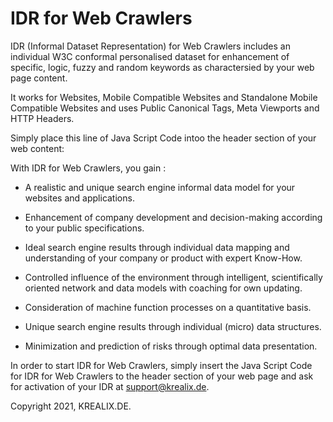 # IDR for Web Crawlers

IDR (Informal Dataset Representation) for Web Crawlers includes an individual W3C conformal personalised dataset for enhancement of specific, logic, fuzzy and random keywords as charactersied by your web page content.

It works for Websites, Mobile Compatible Websites and Standalone Mobile Compatible Websites and uses Public Canonical Tags, Meta Viewports and HTTP Headers.

Simply place this line of Java Script Code intoo the header section of your web content: <br>

<script type="text/javascript" src="http://www.krealix.de/yourdomainname/esr_generator_krealix.js"></script>

<p>

With IDR for Web Crawlers, you gain : 

- A realistic and unique search engine informal data model for your websites and applications. 

- Enhancement of company development and decision-making according to your public specifications.

- Ideal search engine results through individual data mapping and understanding of your company or product with expert Know-How.

- Controlled influence of the environment through intelligent, scientifically oriented network and data models with coaching for own updating.
	
- Consideration of machine function processes on a quantitative basis. 

- Unique search engine results through individual (micro) data structures.

- Minimization and prediction of risks through optimal data presentation.

In order to start IDR for Web Crawlers, simply insert the Java Script Code for IDR for Web Crawlers to the header section of your web page and ask for activation of your IDR at support@krealix.de.

Copyright 2021, 
KREALIX.DE.
